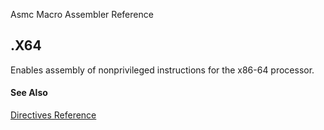 Asmc Macro Assembler Reference

## .X64

Enables assembly of nonprivileged instructions for the x86-64 processor.

#### See Also

[Directives Reference](readme.md)

